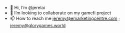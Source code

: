 - 👋 Hi, I’m @jerelai
- 💞️ I’m looking to collaborate on my gamefi project
- 📫 How to reach me jeremy@emarketingcentre.com ; jeremy@glorygames.world

<!---
jerelai/jerelai is a ✨ special ✨ repository because its `README.md` (this file) appears on your GitHub profile.
You can click the Preview link to take a look at your changes.
--->

